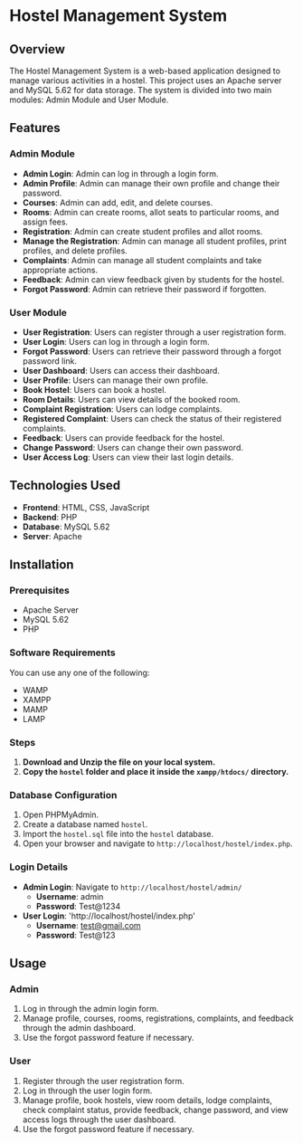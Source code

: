 # Hostel Management System

## Overview

The Hostel Management System is a web-based application designed to manage various activities in a hostel. This project uses an Apache server and MySQL 5.62 for data storage. The system is divided into two main modules: Admin Module and User Module.

## Features

### Admin Module

- **Admin Login**: Admin can log in through a login form.
- **Admin Profile**: Admin can manage their own profile and change their password.
- **Courses**: Admin can add, edit, and delete courses.
- **Rooms**: Admin can create rooms, allot seats to particular rooms, and assign fees.
- **Registration**: Admin can create student profiles and allot rooms.
- **Manage the Registration**: Admin can manage all student profiles, print profiles, and delete profiles.
- **Complaints**: Admin can manage all student complaints and take appropriate actions.
- **Feedback**: Admin can view feedback given by students for the hostel.
- **Forgot Password**: Admin can retrieve their password if forgotten.

### User Module

- **User Registration**: Users can register through a user registration form.
- **User Login**: Users can log in through a login form.
- **Forgot Password**: Users can retrieve their password through a forgot password link.
- **User Dashboard**: Users can access their dashboard.
- **User Profile**: Users can manage their own profile.
- **Book Hostel**: Users can book a hostel.
- **Room Details**: Users can view details of the booked room.
- **Complaint Registration**: Users can lodge complaints.
- **Registered Complaint**: Users can check the status of their registered complaints.
- **Feedback**: Users can provide feedback for the hostel.
- **Change Password**: Users can change their own password.
- **User Access Log**: Users can view their last login details.

## Technologies Used

- **Frontend**: HTML, CSS, JavaScript
- **Backend**: PHP
- **Database**: MySQL 5.62
- **Server**: Apache

## Installation

### Prerequisites

- Apache Server
- MySQL 5.62
- PHP

### Software Requirements

You can use any one of the following:

- WAMP
- XAMPP
- MAMP
- LAMP

### Steps

1. **Download and Unzip the file on your local system.**
2. **Copy the `hostel` folder and place it inside the `xampp/htdocs/` directory.**

### Database Configuration

1. Open PHPMyAdmin.
2. Create a database named `hostel`.
3. Import the `hostel.sql` file into the `hostel` database.
4. Open your browser and navigate to `http://localhost/hostel/index.php`.

### Login Details

- **Admin Login**: Navigate to `http://localhost/hostel/admin/`
  - **Username**: admin
  - **Password**: Test@1234
- **User Login**: 'http://localhost/hostel/index.php' 
  - **Username**: test@gmail.com
  - **Password**: Test@123

## Usage

### Admin

1. Log in through the admin login form.
2. Manage profile, courses, rooms, registrations, complaints, and feedback through the admin dashboard.
3. Use the forgot password feature if necessary.

### User

1. Register through the user registration form.
2. Log in through the user login form.
3. Manage profile, book hostels, view room details, lodge complaints, check complaint status, provide feedback, change password, and view access logs through the user dashboard.
4. Use the forgot password feature if necessary.

